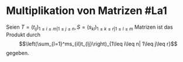 # Multiplikation von Matrizen #La1 
Seien $T=(t_{ij})_{1\leq i\leq m| 1\leq j\leq n},S=(s_{kl})_{1\leq k\leq r| 1\leq l\leq m}$ Matrizen ist das Produkt durch
$$\left(\sum_{l=1}^ms_{il}t_{lj}\right)_{1\leq i\leq n| 1\leq j\leq r}$$ gegeben.
